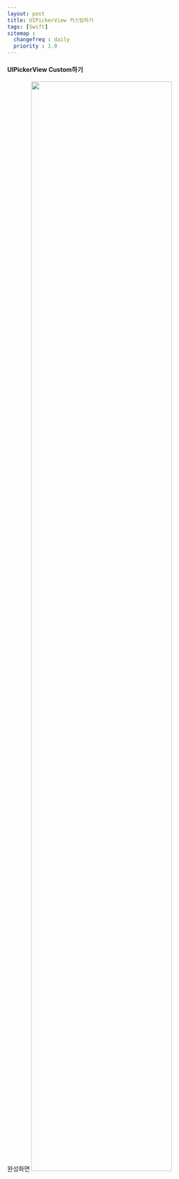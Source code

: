 ```yaml
---
layout: post
title: UIPickerView 커스텀하기
tags: [Swift]
sitemap :
  changefreq : daily
  priority : 1.0
---
```


#### UIPickerView Custom하기

완성화면
<img width="80%" src="https://user-images.githubusercontent.com/45751308/158630078-6dbaf4d2-c863-47bb-a3f1-6a5abe3d2c42.gif">
